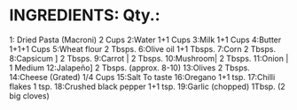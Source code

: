 # INGREDIENTS:                                                                                    Qty.:
1: Dried Pasta (Macroni)                                                                        2 Cups
2:Water                                                                                         1+1 Cups
3:Milk                                                                                          1+1 Cups
4:Butter                                                                                        1+1+1 Cups
5:Wheat flour                                                                                   2 Tbsps.
6:Olive oil                                                                                     1+1 Tbsps.
7:Corn                                                                                          2 Tbsps.
8:Capsicum ]                                                                                    2 Tbsps.
9:Carrot   |                                                                                    2 Tbsps.
10:Mushroom|                                                                                    2 Tbsps.
11:Onion   |                                                                                    1 Medium
12:Jalapeño]                                                                                    2 Tbsps. (approx. 8-10)
13:Olives                                                                                       2 Tbsps.
14:Cheese (Grated)                                                                              1/4 Cups
15:Salt                                                                                         To taste
16:Oregano                                                                                      1+1 tsp.
17:Chilli flakes                                                                                1 tsp.
18:Crushed black pepper                                                                         1+1 tsp.
19:Garlic (chopped)                                                                             1Tbsp.  (2 big cloves)